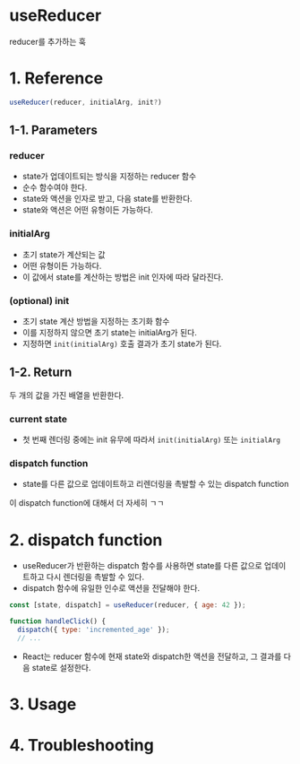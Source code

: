 # useReducer

reducer를 추가하는 훅

# 1. Reference

```js
useReducer(reducer, initialArg, init?) 
```

## 1-1. Parameters
### reducer
- state가 업데이트되는 방식을 지정하는 reducer 함수
- 순수 함수여야 한다.
- state와 액션을 인자로 받고, 다음 state를 반환한다.
- state와 액션은 어떤 유형이든 가능하다.

### initialArg
- 초기 state가 계산되는 값
- 어떤 유형이든 가능하다.
- 이 값에서 state를 계산하는 방법은 init 인자에 따라 달라진다.

### (optional) init
- 초기 state 계산 방법을 지정하는 초기화 함수
- 이를 지정하지 않으면 초기 state는 initialArg가 된다.
- 지정하면 `init(initialArg)` 호출 결과가 초기 state가 된다.


## 1-2. Return

두 개의 값을 가진 배열을 반환한다.

### current state
- 첫 번째 렌더링 중에는 init 유무에 따라서 `init(initialArg)` 또는 `initialArg`

### dispatch function
- state를 다른 값으로 업데이트하고 리렌더링을 촉발할 수 있는 dispatch function

이 dispatch function에 대해서 더 자세히 ㄱㄱ

# 2. dispatch function

- useReducer가 반환하는 dispatch 함수를 사용하면 state를 다른 값으로 업데이트하고 다시 렌더링을 촉발할 수 있다.
- dispatch 함수에 유일한 인수로 액션을 전달해야 한다.

```js
const [state, dispatch] = useReducer(reducer, { age: 42 });

function handleClick() {
  dispatch({ type: 'incremented_age' });
  // ...
```

- React는 reducer 함수에 현재 state와 dispatch한 액션을 전달하고, 그 결과를 다음 state로 설정한다.


# 3. Usage

# 4. Troubleshooting
